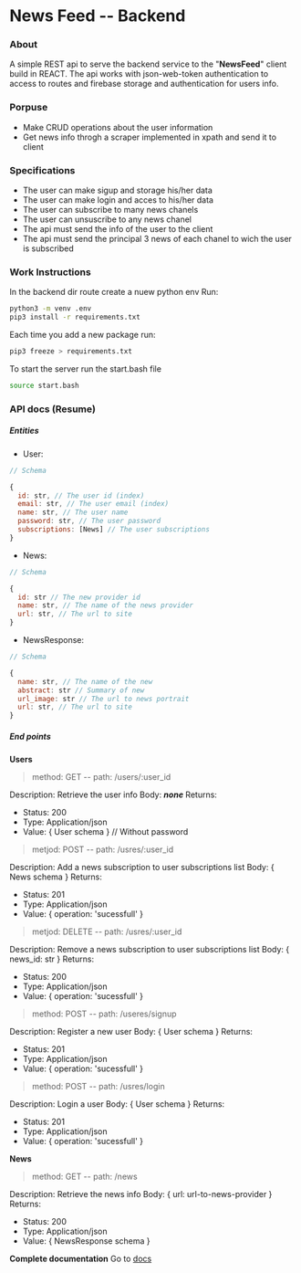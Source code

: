 # News Feed -- Backend

### About
A simple REST api to serve the backend service to the "**NewsFeed**" client build in REACT.
The api works with json-web-token authentication to access to routes and firebase storage and authentication for users info.

### Porpuse
- Make CRUD operations about the user information
- Get news info throgh a scraper implemented in xpath and send it to client

### Specifications
- The user can make sigup and storage his/her data
- The user can make login and acces to his/her data
- The user can subscribe to many news chanels
- The user can unsuscribe to any news chanel
- The api must send the info of the user to the client
- The api must send the principal 3 news of each chanel to wich the user is subscribed

### Work Instructions
In the backend dir route create a nuew python env
Run:

```bash
python3 -m venv .env
pip3 install -r requirements.txt
```

Each time you add a new package run:
```bash
pip3 freeze > requirements.txt
```

To start the server run the start.bash file
```bash
source start.bash
```

### API docs (Resume)

##### Entities
- User:
```js
// Schema

{
  id: str, // The user id (index)
  email: str, // The user email (index)
  name: str, // The user name
  password: str, // The user password
  subscriptions: [News] // The user subscriptions
}
```

- News:
```js
// Schema

{
  id: str // The new provider id
  name: str, // The name of the news provider
  url: str, // The url to site
}
```

- NewsResponse:

```js
// Schema

{
  name: str, // The name of the new
  abstract: str // Summary of new
  url_image: str // The url to news portrait
  url: str, // The url to site
}
```

##### End points

**Users**

> method: GET -- path: /users/:user_id

Description: Retrieve the user info
Body: ***none***
Returns:
- Status: 200
- Type: Application/json
- Value: { User schema } // Without password

> metjod: POST -- path: /usres/:user_id

Description: Add a news subscription to user subscriptions list
Body: { News schema }
Returns:
- Status: 201
- Type: Application/json
- Value: { operation: 'sucessfull' }

> metjod: DELETE -- path: /usres/:user_id

Description: Remove a news subscription to user subscriptions list
Body: { news_id: str }
Returns:
- Status: 200
- Type: Application/json
- Value: { operation: 'sucessfull' }

> method: POST -- path: /useres/signup

Description: Register a new user
Body: { User schema }
Returns:
- Status: 201
- Type: Application/json
- Value: { operation: 'sucessfull' }

> method: POST -- path: /usres/login

Description: Login a user
Body: { User schema }
Returns:
- Status: 201
- Type: Application/json
- Value: { operation: 'sucessfull' }

**News**

> method: GET -- path: /news

Description: Retrieve the news info
Body: { url: url-to-news-provider }
Returns:
- Status: 200
- Type: Application/json
- Value: { NewsResponse schema }

**Complete documentation** 
Go to [docs](https://...)

